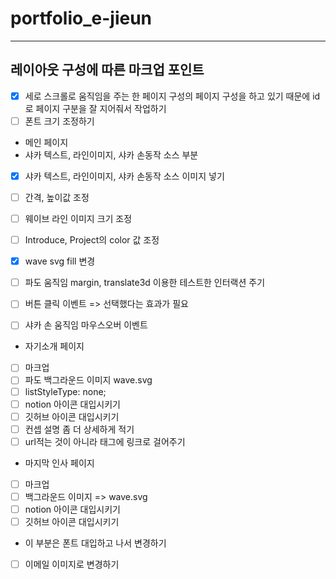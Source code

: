 # portfolio_e-jieun
----------------------------------------------------------------------------
## 레이아웃 구성에 따른 마크업 포인트
- [x] 세로 스크롤로 움직임을 주는 한 페이지 구성의 페이지 구성을 하고 있기 때문에 id로 페이지 구분을 잘 지어줘서 작업하기 
- [ ] 폰트 크기 조정하기

- 메인 페이지
- 샤카 텍스트, 라인이미지, 샤카 손동작 소스 부분
- [x] 샤카 텍스트, 라인이미지, 샤카 손동작 소스 이미지 넣기
- [ ] 간격, 높이값 조정
- [ ] 웨이브 라인 이미지 크기 조정
- [ ] Introduce, Project의 color 값 조정
- [x] wave svg fill 변경

- [ ] 파도 움직임 margin, translate3d 이용한 테스트한 인터랙션 주기
- [ ] 버튼 클릭 이벤트 => 선택했다는 효과가 필요
- [ ] 샤카 손 움직임 마우스오버 이벤트

- 자기소개 페이지
- [ ] 마크업
- [ ] 파도 백그라운드 이미지 wave.svg
- [ ] listStyleType: none;
- [ ] notion 아이콘 대입시키기
- [ ] 깃허브 아이콘 대입시키기
- [ ] 컨셉 설명 좀 더 상세하게 적기
- [ ] url적는 것이 아니라 태그에 링크로 걸어주기

- 마지막 인사 페이지
- [ ] 마크업
- [ ] 백그라운드 이미지 => wave.svg
- [ ] notion 아이콘 대입시키기
- [ ] 깃허브 아이콘 대입시키기
- 이 부분은 폰트 대입하고 나서 변경하기
- [ ] 이메일 이미지로 변경하기